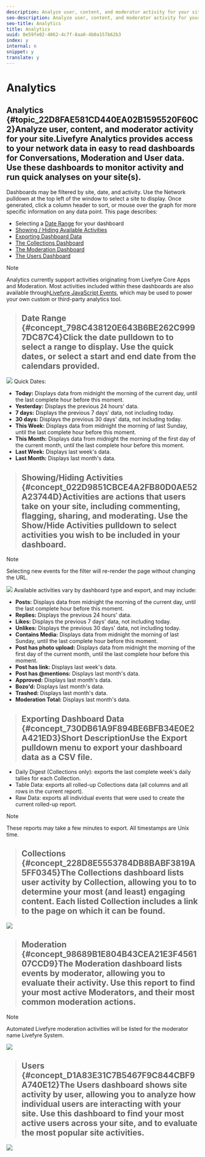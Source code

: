 ```yaml
---
description: Analyze user, content, and moderator activity for your site.
seo-description: Analyze user, content, and moderator activity for your site.
seo-title: Analytics
title: Analytics
uuid: 0e59fe02-4062-4c7f-8aa0-4b0a157b62b3
index: y
internal: n
snippet: y
translate: y
---
```


# Analytics

## Analytics {#topic_22D8FAE581CD440EA02B1595520F60C2}Analyze user, content, and moderator activity for your site.Livefyre Analytics provides access to your network data in easy to read dashboards for Conversations, Moderation and User data. Use these dashboards to monitor activity and run quick analyses on your site(s).
Dashboards may be filtered by site, date, and activity. Use the Network pulldown at the top left of the window to select a site to display. Once generated, click a column header to sort, or mouse over the graph for more specific information on any data point.
This page describes:

* Selecting a [Date Range](https://answers.livefyre.com/livefyre-studio-version-1/studio/analytics/#DateRange) for your dashboard
* [Showing / Hiding Available Activities](https://answers.livefyre.com/livefyre-studio-version-1/studio/analytics/#ShowHideActivities)
* [Exporting Dashboard Data](https://answers.livefyre.com/livefyre-studio-version-1/studio/analytics/#ExportDashboardData)
* [The Collections Dashboard](https://answers.livefyre.com/livefyre-studio-version-1/studio/analytics/#CollectionsDashboard)
* [The Moderation Dashboard](https://answers.livefyre.com/livefyre-studio-version-1/studio/analytics/#ModerationDashboard)
* [The Users Dashboard](https://answers.livefyre.com/livefyre-studio-version-1/studio/analytics/#UsersDashboard)


>[!NOTE]
>
>Analytics currently support activities originating from Livefyre Core Apps and Moderation. Most activities included within these dashboards are also available through[Livefyre JavaScript Events](https://answers.livefyre.com/developers/reference/app-customizations/javascript-events/), which may be used to power your own custom or third-party analytics tool. 


>## Date Range {#concept_798C438120E643B6BE262C9997DC87C4}Click the date pulldown to to select a range to display. Use the quick dates, or select a start and end date from the calendars provided.
![](images/analytics-date-range.png) 
Quick Dates:

* **Today:** Displays data from midnight the morning of the current day, until the last complete hour before this moment.
* **Yesterday:** Displays the previous 24 hours' data.
* **7 days:** Displays the previous 7 days' data, not including today.
* **30 days:** Displays the previous 30 days' data, not including today.
* **This Week:** Displays data from midnight the morning of last Sunday, until the last complete hour before this moment.
* **This Month:** Displays data from midnight the morning of the first day of the current month, until the last complete hour before this moment.
* **Last Week:** Displays last week's data.
* **Last Month:** Displays last month's data.

>## Showing/Hiding Activities {#concept_022D9851CBCE4A2FB80D0AE52A23744D}Activities are actions that users take on your site, including commenting, flagging, sharing, and moderating. Use the **Show/Hide Activities** pulldown to select activities you wish to be included in your dashboard. 

>[!NOTE]
>
>Selecting new events for the filter will re-render the page without changing the URL.


![](images/analytics-show-hide-activities.png) 
Available activities vary by dashboard type and export, and may include:

* **Posts:** Displays data from midnight the morning of the current day, until the last complete hour before this moment.
* **Replies:** Displays the previous 24 hours' data.
* **Likes:** Displays the previous 7 days' data, not including today.
* **Unlikes:** Displays the previous 30 days' data, not including today.
* **Contains Media:** Displays data from midnight the morning of last Sunday, until the last complete hour before this moment.
* **Post has photo upload:** Displays data from midnight the morning of the first day of the current month, until the last complete hour before this moment.
* **Post has link:** Displays last week's data.
* **Post has @mentions:** Displays last month's data.
* **Approved:** Displays last month's data.
* **Bozo'd:** Displays last month's data.
* **Trashed:** Displays last month's data.
* **Moderation Total:** Displays last month's data.

>## Exporting Dashboard Data {#concept_730DB61A9F894BE6BFB34E0E2A421ED3}Short DescriptionUse the **Export** pulldown menu to export your dashboard data as a CSV file. 

* Daily Digest (Collections only): exports the last complete week's daily tallies for each Collection.
* Table Data: exports all rolled-up Collections data (all columns and all rows in the current report).
* Raw Data: exports all individual events that were used to create the current rolled-up report.


>[!NOTE]
>
>These reports may take a few minutes to export. All timestamps are Unix time.


>## Collections {#concept_228D8E5553784DB8BABF3819A5FF0345}The Collections dashboard lists user activity by Collection, allowing you to to determine your most (and least) engaging content. Each listed Collection includes a link to the page on which it can be found.
![](images/analytics-collections.png) 
>## Moderation {#concept_98689B1E804B43CEA21E3F456107CCD9}The Moderation dashboard lists events by moderator, allowing you to evaluate their activity. Use this report to find your most active Moderators, and their most common moderation actions.

>[!NOTE]
>
>Automated Livefyre moderation activities will be listed for the moderator name Livefyre System.


![](images/analytics-moderation.png) 
>## Users {#concept_D1A83E31C7B5467F9C844CBF9A740E12}The Users dashboard shows site activity by user, allowing you to analyze how individual users are interacting with your site. Use this dashboard to find your most active users across your site, and to evaluate the most popular site activities.
![](images/analytics-users.png) 
